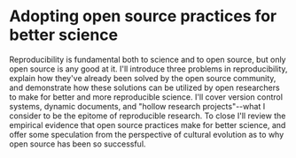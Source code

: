 # Adopting open source practices for better science

Reproducibility is fundamental both to science and to open source, but only open source is any good at it. I'll introduce three problems in reproducibility, explain how they've already been solved by the open source community, and demonstrate how these solutions can be utilized by open researchers to make for better and more reproducible science. I'll cover version control systems, dynamic documents, and "hollow research projects"--what I consider to be the epitome of reproducible research. To close I'll review the empirical evidence that open source practices make for better science, and offer some speculation from the perspective of cultural evolution as to why open source has been so successful.
